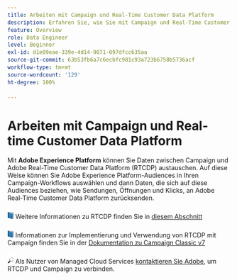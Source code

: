 ```yaml
---
title: Arbeiten mit Campaign und Real-Time Customer Data Platform
description: Erfahren Sie, wie Sie mit Campaign und Real-Time Customer Data Platform arbeiten können
feature: Overview
role: Data Engineer
level: Beginner
exl-id: d1e09eae-339e-4d14-9071-097dfcc635aa
source-git-commit: 63b53fb6a7c6ecbfc981c93a723b6758b5736acf
workflow-type: tm+mt
source-wordcount: '129'
ht-degree: 100%

---
```


# Arbeiten mit Campaign und Real-time Customer Data Platform

Mit **Adobe Experience Platform** können Sie Daten zwischen Campaign und Adobe Real-Time Customer Data Platform (RTCDP) austauschen. Auf diese Weise können Sie Adobe Experience Platform-Audiences in Ihren Campaign-Workflows auswählen und dann Daten, die sich auf diese Audiences beziehen, wie Sendungen, Öffnungen und Klicks, an Adobe Real-Time Customer Data Platform zurücksenden.

![](../assets/do-not-localize/book.png) Weitere Informationen zu RTCDP finden Sie in [diesem Abschnitt](https://experienceleague.adobe.com/docs/experience-platform/rtcdp/overview.html?lang=de)

![](../assets/do-not-localize/book.png) Informationen zur Implementierung und Verwendung von RTCDP mit Campaign finden Sie in der [Dokumentation zu Campaign Classic v7](https://experienceleague.adobe.com/docs/campaign-classic/using/integrating-with-adobe-experience-cloud/aep-sources-destinations/get-started-sources-destinations.html?lang=de#integrating-with-adobe-experience-cloud)

![](../assets/do-not-localize/speech.png)  Als Nutzer von Managed Cloud Services [kontaktieren Sie Adobe](../start/campaign-faq.md#support), um RTCDP und Campaign zu verbinden.

